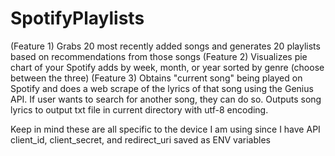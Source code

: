 # SpotifyPlaylists
(Feature 1) 
Grabs 20 most recently added songs and generates 20 playlists based on recommendations from those songs
(Feature 2) 
Visualizes pie chart of your Spotify adds by week, month, or year sorted by genre (choose between the three)
(Feature 3) 
Obtains "current song" being played on Spotify and does a web scrape of the lyrics of that song using the Genius API. If user wants to search for another song, they can do so. Outputs song lyrics to output txt file in current directory with utf-8 encoding.

Keep in mind these are all specific to the device I am using since I have API client_id, client_secret, and redirect_uri saved as ENV variables
